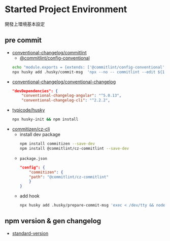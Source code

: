 # Started Project Environment

開發上環境基本設定

## pre commit
- [conventional-changelog/commitlint](https://github.com/conventional-changelog/commitlint)
    - [@commitlint/config-conventional](https://github.com/conventional-changelog/commitlint/tree/master/@commitlint/config-conventional)
    ```sh
    echo "module.exports = {extends: ['@commitlint/config-conventional']}" > commitlint.config.js
    npx husky add .husky/commit-msg  'npx --no -- commitlint --edit ${1}'
    ```
- [conventional-changelog/conventional-changelog](https://github.com/conventional-changelog/conventional-changelog)
    ```json
    "devDependencies": {
        "conventional-changelog-angular": "^5.0.13",
        "conventional-changelog-cli": "^2.2.2",
    ```
- [typicode/husky](https://github.com/typicode/husky)
    ```sh
    npx husky-init && npm install
    ```
- [commitizen/cz-cli](https://github.com/commitizen/cz-cli)
    - install dev package
        ```sh
        npm install commitizen --save-dev
        npm install @commitlint/cz-commitlint --save-dev
        ```
    - `package.json`
        ```json
        "config": {
            "commitizen": {
            "path": "@commitlint/cz-commitlint"
            }
        }
        ```
    - add hook
        ```sh
        npx husky add .husky/prepare-commit-msg 'exec < /dev/tty && node_modules/.bin/cz --hook || true'
        ```

## npm version & gen changelog

- [standard-version](https://github.com/conventional-changelog/standard-version)